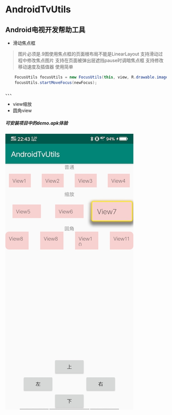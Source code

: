 # AndroidTvUtils
## Android电视开发帮助工具
* 滑动焦点框
> 图片必须是.9图使用焦点框的页面根布局不能是LinearLayout
> 支持滑动过程中修改焦点图片
> 支持在页面被弹出层遮挡pause时调暗焦点框
> 支持修改移动速度及插值器
> 使用简单
```java
    FocusUtils focusUtils = new FocusUtils(this, view, R.drawable.image_focus);
    focusUtils.startMoveFocus(newFocus);
```

、、、
* view缩放
* 圆角view
##### *可安装项目中的demo.apk体验*

![demo.jpg](demo.jpg)